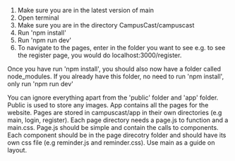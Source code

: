 1. Make sure you are in the latest version of main
2. Open terminal
3. Make sure you are in the directory CampusCast/campuscast
4. Run 'npm install'
5. Run 'npm run dev'
6. To navigate to the pages, enter in the folder you want to see e.g. to see the register page, you would do localhost:3000/register.

Once you have run 'npm install', you should also now have a folder called node_modules. If you already have this folder, no need to run 'npm install', only run 'npm run dev'

You can ignore everything apart from the 'public' folder and 'app' folder. Public is used to store any images. App contains all the pages for the website. Pages are stored in campuscast/app in their own directories (e.g main, login, register). Each page directory needs a page.js to function and a main.css. Page.js should be simple and contain the calls to components. Each component should be in the page direcotry folder and should have its own css file (e.g reminder.js and reminder.css). Use main as a guide on layout.
